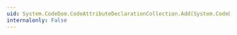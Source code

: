```yaml
---
uid: System.CodeDom.CodeAttributeDeclarationCollection.Add(System.CodeDom.CodeAttributeDeclaration)
internalonly: False
---
```

